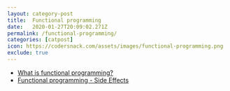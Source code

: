 ```yaml
---
layout: category-post
title:  Functional programming
date:   2020-01-27T20:09:02.271Z
permalink: /functional-programming/
categories: [catpost]
icon: https://codersnack.com/assets/images/functional-programming.png
exclude: true
---
```

 * [What is functional programming?](https://codersnack.com/functional-programming.what-is/) 
 * [Functional programming - Side Effects](https://codersnack.com/functional-programming-side-effects/) 
